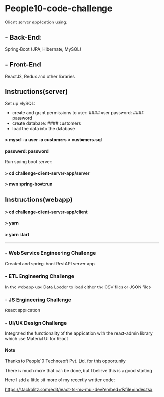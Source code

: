 # People10-code-challenge
Client server application using:

## - Back-End:
Spring-Boot (JPA, Hibernate, MySQL)

## - Front-End
ReactJS, Redux and other libraries 

## Instructions(server)

Set up MySQL:

- create and grant permissions to user: #### user password: #### password
- create database: #### customers
- load the data into the database
#### > mysql -u user -p customers < customers.sql
#### password: password

Run spring boot server:

#### > cd challenge-client-server-app/server
#### > mvn spring-boot:run

## Instructions(webapp)

#### > cd challenge-client-server-app/client
#### > yarn
#### > yarn start

--------------------------------------

###  - Web Service Engineering Challenge

Created and spring-boot RestAPI server app

### - ETL Engineering Challenge

In the webapp use Data Loader to load either the CSV files or JSON files 

### - JS Engineering Challenge

React application

### - UI/UX Design Challenge

Integrated the functionality of the application with the react-admin library which use Material UI for React

#### Note 

Thanks to People10 Technosoft Pvt. Ltd. for this opportunity

There is much more that can be done, but I believe this is a good starting 

Here I add a little bit more of my recently written code:

https://stackblitz.com/edit/react-ts-ms-mui-dev?embed=1&file=index.tsx








